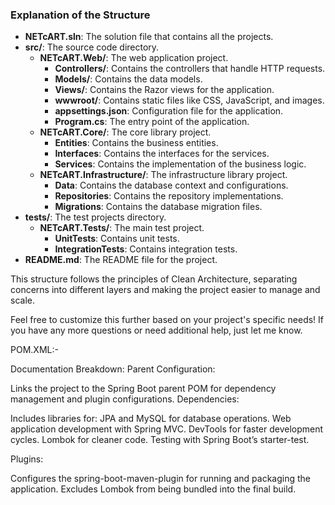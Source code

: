 
### Explanation of the Structure

- **NETcART.sln**: The solution file that contains all the projects.
- **src/**: The source code directory.
  - **NETcART.Web/**: The web application project.
    - **Controllers/**: Contains the controllers that handle HTTP requests.
    - **Models/**: Contains the data models.
    - **Views/**: Contains the Razor views for the application.
    - **wwwroot/**: Contains static files like CSS, JavaScript, and images.
    - **appsettings.json**: Configuration file for the application.
    - **Program.cs**: The entry point of the application.
  - **NETcART.Core/**: The core library project.
    - **Entities**: Contains the business entities.
    - **Interfaces**: Contains the interfaces for the services.
    - **Services**: Contains the implementation of the business logic.
  - **NETcART.Infrastructure/**: The infrastructure library project.
    - **Data**: Contains the database context and configurations.
    - **Repositories**: Contains the repository implementations.
    - **Migrations**: Contains the database migration files.
- **tests/**: The test projects directory.
  - **NETcART.Tests/**: The main test project.
    - **UnitTests**: Contains unit tests.
    - **IntegrationTests**: Contains integration tests.
- **README.md**: The README file for the project.

This structure follows the principles of Clean Architecture, separating concerns into different layers and making the project easier to manage and scale.

Feel free to customize this further based on your project's specific needs! If you have any more questions or need additional help, just let me know.

POM.XML:-

Documentation Breakdown:
Parent Configuration:

Links the project to the Spring Boot parent POM for dependency management and plugin configurations.
Dependencies:

Includes libraries for:
JPA and MySQL for database operations.
Web application development with Spring MVC.
DevTools for faster development cycles.
Lombok for cleaner code.
Testing with Spring Boot’s starter-test.

Plugins:

Configures the spring-boot-maven-plugin for running and packaging the application.
Excludes Lombok from being bundled into the final build.

